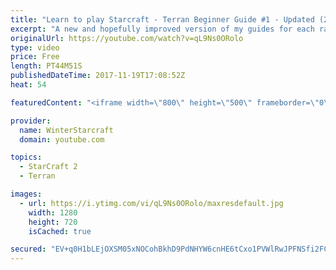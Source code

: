 ```yaml
---
title: "Learn to play Starcraft - Terran Beginner Guide #1 - Updated (2017 LOTV)"
excerpt: "A new and hopefully improved version of my guides for each race where I go over as many basics as possible while doing it live :)  I strongly believe that a super structured guide style is not very helpful compared to watching/playing the game actively.  Feedback is greatly appreciated. -- Watch live"
originalUrl: https://youtube.com/watch?v=qL9Ns0ORolo
type: video
price: Free
length: PT44M51S
publishedDateTime: 2017-11-19T17:08:52Z
heat: 54

featuredContent: "<iframe width=\"800\" height=\"500\" frameborder=\"0\" src=\"https://www.youtube.com/embed/qL9Ns0ORolo\" allow=\"accelerometer; autoplay; encrypted-media; gyroscope; picture-in-picture\" allowfullscreen></iframe>"

provider:
  name: WinterStarcraft
  domain: youtube.com

topics:
  - StarCraft 2
  - Terran

images:
  - url: https://i.ytimg.com/vi/qL9Ns0ORolo/maxresdefault.jpg
    width: 1280
    height: 720
    isCached: true

secured: "EV+q0H1bLEjOXSM05xNOCohBkhD9PdNHYW6cnHE6tCxo1PVWlRwJPFNSfi2FC7DZQZcmo3KKZ2/1GU4NNDNsqUM9Debcans9QoE23ACt6ky+c1kJEHKyXRH+CJkJMi6HcLMdmzsTvzKWwy9IP3H5hT1UTOe+C7fDjcyAFOWa8jrJe3G1oBiAnRtElbJhvzVhxTJFI2OkdMWwG1pYyTlHkIBwayyW3WaiIYO0HcEQhLl9Za4Is76TN9+C4mbGMiZdvvhdcsSAydw8ITkpf0uNCUVe1OJb/Q2xYwRvQcIgG84tnFc11yt8c5XMXvoFfLeCmZF9+JckeqR6Hxq/D9eqKIpG1l86L3ziFV9xAK5hZJXL0W1hFQPH7hxbQrhIimyYkovgDGT6CsZZrOC+57aE5SWybdRuP9wkiocZDhm8YeImr5huPqzIzXN3jp4zO+Ry;FYzYcSnmrGqKnVu0HPYG0A=="
---
```


